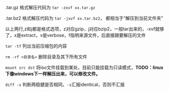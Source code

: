 .tar.gz 格式解压代码为 `tar -zxvf xx.tar.gz`

.tar.bz2 格式解压代码为 `tar -jxvf xx.tar.bz2`， 都相当于“解压到当前文件夹”

以上两行,z和j都是格式选项，z对应gzip，j对应bzip2，一般tar出来的，-xvf就够了，x是extract，v是verbose，f指明来源文件，后直接跟要解压的文件

`tar -tf` 列出当前压缩包的内容

`rm -rf <目录名>` 删除目录及其下所有文件

`mount src dst` 将iso文件挂载到某处，目前只能挂载为只读模式，**TODO：linux下像windows下一样解压出来，可以修改文件。**

`diff -s` 判断两稳健是否相同，`-s`汇报identical，否则不汇报
